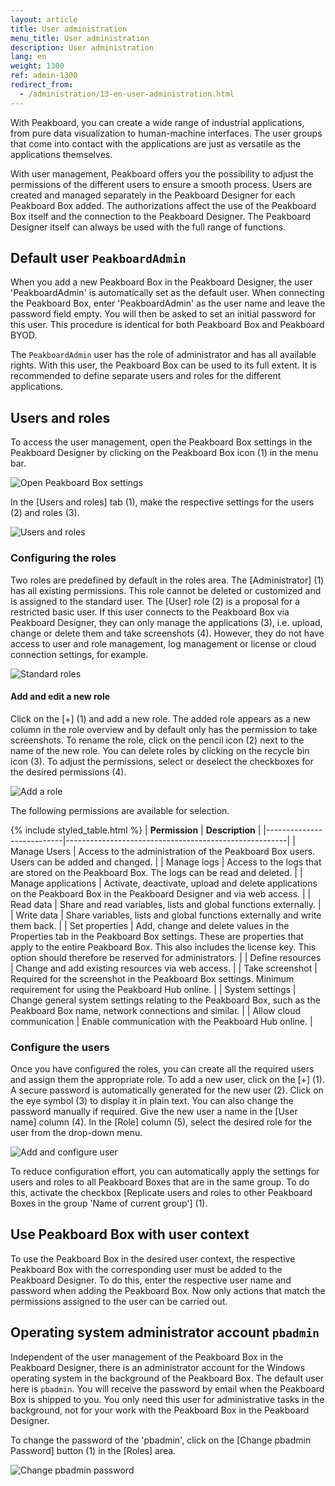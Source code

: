 ```yaml
---
layout: article
title: User administration
menu_title: User administration
description: User administration
lang: en
weight: 1300
ref: admin-1300
redirect_from:
  - /administration/13-en-user-administration.html
---
```


With Peakboard, you can create a wide range of industrial applications, from pure data visualization to human-machine interfaces. The user groups that come into contact with the applications are just as versatile as the applications themselves.

With user management, Peakboard offers you the possibility to adjust the permissions of the different users to ensure a smooth process. Users are created and managed separately in the Peakboard Designer for each Peakboard Box added. The authorizations affect the use of the Peakboard Box itself and the connection to the Peakboard Designer. The Peakboard Designer itself can always be used with the full range of functions.

## Default user `PeakboardAdmin`

When you add a new Peakboard Box in the Peakboard Designer, the user 'PeakboardAdmin' is automatically set as the default user. When connecting the Peakboard Box, enter 'PeakboardAdmin' as the user name and leave the password field empty. You will then be asked to set an initial password for this user. This procedure is identical for both Peakboard Box and Peakboard BYOD.

The `PeakboardAdmin` user has the role of administrator and has all available rights. With this user, the Peakboard Box can be used to its full extent. It is recommended to define separate users and roles for the different applications.

## Users and roles

To access the user management, open the Peakboard Box settings in the Peakboard Designer by clicking on the Peakboard Box icon (1) in the menu bar.

![Open Peakboard Box settings](/assets/images/admin/usermanagement/en_usermanagement-02.png)

In the [Users and roles] tab (1), make the respective settings for the users (2) and roles (3).

![Users and roles](/assets/images/admin/usermanagement/en_usermanagement-03.png)

### Configuring the roles

Two roles are predefined by default in the roles area. The [Administrator] (1) has all existing permissions. This role cannot be deleted or customized and is assigned to the standard user. The [User] role (2) is a proposal for a restricted basic user. If this user connects to the Peakboard Box via Peakboard Designer, they can only manage the applications (3), i.e. upload, change or delete them and take screenshots (4). However, they do not have access to user and role management, log management or license or cloud connection settings, for example.

![Standard roles](/assets/images/admin/usermanagement/en_usermanagement-04.png)

#### Add and edit a new role

Click on the [+] (1) and add a new role. The added role appears as a new column in the role overview and by default only has the permission to take screenshots. To rename the role, click on the pencil icon (2) next to the name of the new role. You can delete roles by clicking on the recycle bin icon (3). To adjust the permissions, select or deselect the checkboxes for the desired permissions (4).

![Add a role](/assets/images/admin/usermanagement/en_usermanagement-05.png)

The following permissions are available for selection.

{% include styled_table.html %}
| **Permission**            | **Description**                                       |
|---------------------------|-------------------------------------------------------|
| Manage Users              | Access to the administration of the Peakboard Box users. Users can be added and changed. |
| Manage logs               | Access to the logs that are stored on the Peakboard Box. The logs can be read and deleted. |
| Manage applications       | Activate, deactivate, upload and delete applications on the Peakboard Box in the Peakboard Designer and via web access. |
| Read data                 | Share and read variables, lists and global functions externally. |
| Write data                | Share variables, lists and global functions externally and write them back. |
| Set properties            | Add, change and delete values in the Properties tab in the Peakboard Box settings. These are properties that apply to the entire Peakboard Box. This also includes the license key. This option should therefore be reserved for administrators. |
| Define resources          | Change and add existing resources via web access. |
| Take screenshot           | Required for the screenshot in the Peakboard Box settings. Minimum requirement for using the Peakboard Hub online. |
| System settings           | Change general system settings relating to the Peakboard Box, such as the Peakboard Box name, network connections and similar. |
| Allow cloud communication | Enable communication with the Peakboard Hub online. |

### Configure the users

Once you have configured the roles, you can create all the required users and assign them the appropriate role.
To add a new user, click on the [+] (1). A secure password is automatically generated for the new user (2). Click on the eye symbol (3) to display it in plain text. You can also change the password manually if required. Give the new user a name in the [User name] column (4). In the [Role] column (5), select the desired role for the user from the drop-down menu.

![Add and configure user](/assets/images/admin/usermanagement/en_usermanagement-06.png)

To reduce configuration effort, you can automatically apply the settings for users and roles to all Peakboard Boxes that are in the same group. To do this, activate the checkbox [Replicate users and roles to other Peakboard Boxes in the group 'Name of current group'] (1).

## Use Peakboard Box with user context

To use the Peakboard Box in the desired user context, the respective Peakboard Box with the corresponding user must be added to the Peakboard Designer. To do this, enter the respective user name and password when adding the Peakboard Box. Now only actions that match the permissions assigned to the user can be carried out.

## Operating system administrator account `pbadmin`

Independent of the user management of the Peakboard Box in the Peakboard Designer, there is an administrator account for the Windows operating system in the background of the Peakboard Box. The default user here is `pbadmin`. You will receive the password by email when the Peakboard Box is shipped to you. You only need this user for administrative tasks in the background, not for your work with the Peakboard Box in the Peakboard Designer.

To change the password of the 'pbadmin', click on the [Change pbadmin Password] button (1) in the [Roles] area.

![Change pbadmin password](/assets/images/admin/usermanagement/en_usermanagement-07.png)

